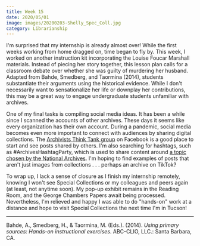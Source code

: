 ```yaml
---
title: Week 15
date: 2020/05/01
image: images/20200203-Shelly_Spec_Coll.jpg
category: Librarianship
---
```


I'm surprised that my internship is already almost over! While the first weeks working from home dragged on, time began to fly by. This week, I worked on another instruction kit incorporating the Louise Foucar Marshall materials. Instead of piecing her story together, this lesson plan calls for a classroom debate over whether she was guilty of murdering her husband. Adapted from Bahde, Smedberg, and Taormina (2014), students substantiate their arguments using the historical evidence. While I don't necessarily want to sensationalize her life or downplay her contributions, this may be a great way to engage undergraduate students unfamiliar with archives.

One of my final tasks is compiling social media ideas. It has been a while since I scanned the accounts of other archives. These days it seems like every organization has their own account. During a pandemic, social media becomes even more important to connect with audiences by sharing digital collections. The [Archivists Think Tank group](https://www.facebook.com/groups/1742162419354971) on Facebook is a good place to start and see posts shared by others. I'm also searching for hashtags, such as #ArchivesHashtagParty, which is used to share content around [a topic chosen by the National Archives](https://www.archives.gov/campaigns/archives-hashtag-party). I'm hoping to find examples of posts that aren't just images from collections . . . perhaps an archive on TikTok?

To wrap up, I lack a sense of closure as I finish my internship remotely, knowing I won't see Special Collections or my colleagues and peers again (at least, not anytime soon). My pop-up exhibit remains in the Reading Room, and the George Chambers Papers await being processed. Nevertheless, I'm relieved and happy I was able to do "hands-on" work at a distance and hope to visit Special Collections the next time I'm in Tucson!

---

Bahde, A., Smedberg, H., & Taormina, M. (Eds.). (2014). _Using primary sources: Hands-on instructional exercises_. ABC-CLIO, LLC.: Santa Barbara, CA.
